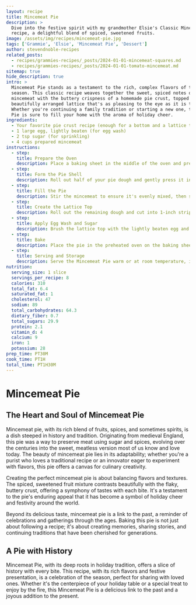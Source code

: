 ```yaml
---
layout: recipe
title: Mincemeat Pie
description: >
  Dive into the festive spirit with my grandmother Elsie's Classic Mincemeat Pie
  recipe, a delightful blend of spiced, sweetened fruits.
image: /assets/img/recipes/mincemeat-pie.jpg
tags: ['Grammie', 'Elsie', 'Mincemeat Pie', 'Dessert']
author: stevendnoble-recipes
related_posts:
  - recipes/grammies-recipes/_posts/2024-01-01-mincemeat-squares.md
  - recipes/grammies-recipes/_posts/2024-01-01-tomato-mincemeat.md
sitemap: true
hide_description: true
intro: >
  Mincemeat Pie stands as a testament to the rich, complex flavors of the holiday
  season. This classic recipe weaves together the sweet, spiced notes of traditional
  mincemeat with the buttery crispness of a homemade pie crust, topped with a
  beautifully arranged lattice that's as pleasing to the eye as it is to the palate.
  Whether you're continuing a family tradition or starting a new one, this Mincemeat
  Pie is sure to fill your home with the aroma of holiday cheer.
ingredients:
  - Your favorite pie crust recipe (enough for a bottom and a lattice top)
  - 1 large egg, lightly beaten (for egg wash)
  - 2 tsp sugar (for sprinkling)
  - 4 cups prepared mincemeat
instructions:
  - step:
    title: Prepare the Oven
    description: Place a baking sheet in the middle of the oven and preheat to 400°F. This will help catch any drips and ensure the bottom crust cooks evenly.
  - step:
    title: Form the Pie Shell
    description: Roll out half of your pie dough and gently press it into a 9-inch pie dish. Make sure it's evenly spread and reaches the edges of the dish.
  - step:
    title: Fill the Pie
    description: Stir the mincemeat to ensure it's evenly mixed, then spoon it into the prepared pie shell, spreading it evenly.
  - step:
    title: Create the Lattice Top
    description: Roll out the remaining dough and cut into 1-inch strips. Arrange these strips in a lattice pattern over the filling. Trim any excess dough from the edges and crimp to seal.
  - step:
    title: Apply Egg Wash and Sugar
    description: Brush the lattice top with the lightly beaten egg and sprinkle evenly with 2 tsp of sugar. This will give the crust a beautiful golden sheen and a sweet crunch.
  - step:
    title: Bake
    description: Place the pie in the preheated oven on the baking sheet. Bake for 50 minutes to 1 hour, or until the lattice is golden brown and the filling is bubbly.
  - step:
    title: Serving and Storage
    description: Serve the Mincemeat Pie warm or at room temperature, ideally with a dollop of whipped cream or a scoop of vanilla ice cream. Leftovers can be covered and stored in the refrigerator for up to 3 days.
nutrition:
  serving_size: 1 slice
  servings_per_recipe: 8
  calories: 310
  total_fat: 6.4
  saturated_fat: 1
  cholesterol: 47
  sodium: 89
  total_carbohydrates: 64.3
  dietary_fiber: 0.7
  total_sugars: 29.9
  protein: 2.1
  vitamin_d: 4
  calcium: 9
  iron: 1
  potassium: 28
prep_time: PT30M
cook_time: PT1H
total_time: PT1H30M
---
```


# Mincemeat Pie

## The Heart and Soul of Mincemeat Pie

Mincemeat pie, with its rich blend of fruits, spices, and sometimes spirits, is a dish steeped in history and tradition. Originating from medieval England, this pie was a way to preserve meat using sugar and spices, evolving over the centuries into the sweet, meatless version most of us know and love today. The beauty of mincemeat pie lies in its adaptability; whether you're a purist who loves a traditional recipe or an innovator eager to experiment with flavors, this pie offers a canvas for culinary creativity.

Creating the perfect mincemeat pie is about balancing flavors and textures. The spiced, sweetened fruit mixture contrasts beautifully with the flaky, buttery crust, offering a symphony of tastes with each bite. It's a testament to the pie's enduring appeal that it has become a symbol of holiday cheer and festivity around the world.

Beyond its delicious taste, mincemeat pie is a link to the past, a reminder of celebrations and gatherings through the ages. Baking this pie is not just about following a recipe; it's about creating memories, sharing stories, and continuing traditions that have been cherished for generations.

## A Pie with History

Mincemeat Pie, with its deep roots in holiday tradition, offers a slice of history with every bite. This recipe, with its rich flavors and festive presentation, is a celebration of the season, perfect for sharing with loved ones. Whether it's the centerpiece of your holiday table or a special treat to enjoy by the fire, this Mincemeat Pie is a delicious link to the past and a joyous addition to the present.
